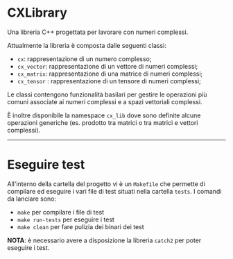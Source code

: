 # CXLibrary

Una libreria C++ progettata per lavorare con numeri complessi.

Attualmente la libreria è composta dalle seguenti classi:
- `cx`: rappresentazione di un numero complesso;
- `cx_vector`: rappresentazione di un vettore di numeri complessi;
- `cx_matrix`: rappresentazione di una matrice di numeri complessi;
- `cx_tensor` :  rappresentazione di un tensore di numeri complessi;

Le classi contengono funzionalità basilari per gestire le operazioni più comuni associate ai numeri complessi e a spazi vettoriali complessi.

È inoltre disponibile la namespace `cx_lib` dove sono definite alcune operazioni generiche (es. prodotto tra matrici o tra matrici e vettori complessi).

***

# Eseguire test

All'interno della cartella del progetto vi è un `Makefile` che permette di compilare ed eseguire i vari file di test situati nella cartella `tests`. I comandi da lanciare sono:
- `make` per compilare i file di test
- `make run-tests` per eseguire i test
- `make clean` per fare pulizia dei binari dei test

**NOTA**: è necessario avere a disposizione la libreria `catch2` per poter eseguire i test.

